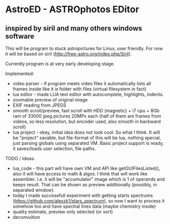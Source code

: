 # AstroED - ASTROphotos EDitor
## inspired by siril and many others windows software

This will be program to stuck astropictures for Linux, user friendly.
For now it will be based on siril (http://free-astro.org/index.php/Siril).

Currently program is at very early developing stage.

Implemented:
* video parser - if program meets video files it automatically lists all frames inside like it is folder with files (virtual filesystem in fact)
* lua editor - made LUA text editor with autocomplete, highlights, indents.
* zoomable preview of original image
* EXIF reading from JPEGS
* smooth scroll/preview, fast scroll with HDD (magnetic) + i7 cpu + 8Gb ram of 33000 jpeg pictures 20MPx each (half of them are frames from videos, so less resolution, but encoder used, also smooth in backward scroll)
* lua project - okey, initial idea does not look cool. So what I think. It will be "project" savable, but file-format of this will be lua, nothing special, just parsing globals using separated VM.
Basic project support is ready, it saves/loads user selection, file paths. 

TODO / Ideas:

* lua_code - this part will have own VM and API like getGUIFilesListed(), also it will have access to math & algos. I think that will work like assembler. I.e. it will be "accumulator" image which is
1 of operands and keeps result. That can be shown as preview additionally (possibly, in separated window).
* today I made succesefull experiment with getting starts spectrums (https://github.com/alexzk1/stars_spectrum), 
so now I want to process it somehow too and have spectral lines data (maybe chemistry inside)
* quality estimate, preview only selected (or sort)
* deconvultion
